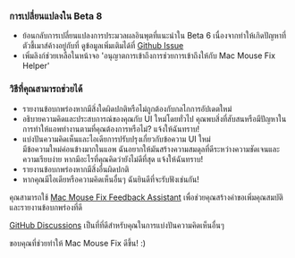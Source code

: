 ### การเปลี่ยนแปลงใน Beta 8

- ย้อนกลับการเปลี่ยนแปลงการประมวลผลอินพุตที่แนะนำใน Beta 6 เนื่องจากทำให้เกิดปัญหาที่ตัวชี้เมาส์ค้างอยู่กับที่ ดูข้อมูลเพิ่มเติมได้ที่ [Github Issue](https://github.com/noah-nuebling/mac-mouse-fix/issues/93)
- เพิ่มลิงก์ช่วยเหลือในหน้าจอ 'อนุญาตการเข้าถึงการช่วยการเข้าถึงให้กับ Mac Mouse Fix Helper'

### วิธีที่คุณสามารถช่วยได้

- รายงานข้อบกพร่องหากมีสิ่งใดผิดปกติหรือไม่ถูกต้องกับกลไกการอัปเดตใหม่
- อธิบายความคิดและประสบการณ์ของคุณกับ UI ใหม่โดยทั่วไป คุณพบสิ่งที่สับสนหรือมีปัญหาในการทำให้แอพทำงานตามที่คุณต้องการหรือไม่? แจ้งให้ฉันทราบ!
- แบ่งปันความคิดเห็นและไอเดียการปรับปรุงเกี่ยวกับข้อความ UI ใหม่\
   มีข้อความใหม่ค่อนข้างมากในแอพ ฉันอยากให้มันสร้างความสมดุลที่ดีระหว่างความชัดเจนและความเรียบง่าย หากมีอะไรที่คุณคิดว่ายังไม่ดีที่สุด แจ้งให้ฉันทราบ!
- รายงานข้อบกพร่องหากมีสิ่งอื่นผิดปกติ
- หากคุณมีไอเดียหรือความคิดเห็นอื่นๆ ฉันยินดีที่จะรับฟังเช่นกัน!

คุณสามารถใช้ [Mac Mouse Fix Feedback Assistant](https://github.com/noah-nuebling/mac-mouse-fix/issues/new/choose) เพื่อช่วยคุณสร้างคำขอเพิ่มคุณสมบัติและรายงานข้อบกพร่องที่ดี

[GitHub Discussions](https://github.com/noah-nuebling/mac-mouse-fix/discussions/82) เป็นที่ที่ดีสำหรับคุณในการแบ่งปันความคิดเห็นอื่นๆ

ขอบคุณที่ช่วยทำให้ Mac Mouse Fix ดีขึ้น! :)